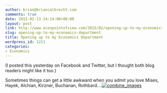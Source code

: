 ```yaml
---
author: brian@briancalbrecht.com
comments: true
date: 2015-02-13 14:14:00+00:00
layout: post
link: http://www.econpointofview.com/2015/02/opening-up-to-my-economics-department/
slug: opening-up-to-my-economics-department
title: Opening up to my Economics Department
wordpress_id: 1211
categories:
- Economics
---
```


(I posted this yesterday on Facebook and Twitter, but I thought both blog readers might like it too.)

Sometimes things can get a little awkward when you admit you love Mises, Hayek, Alchian, Kirzner, Buchanan, Rothbard....[![combine_images](http://www.econpointofview.com/wp-content/uploads/2015/02/combine_images-1024x532.jpg)](http://www.econpointofview.com/wp-content/uploads/2015/02/combine_images.jpg)
